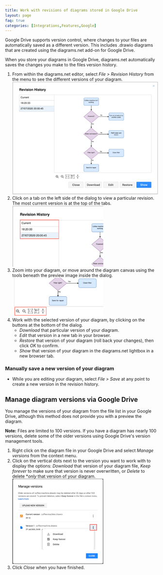 ```yaml
---
title: Work with revisions of diagrams stored in Google Drive
layout: page
faq: true
categories: [Integrations,Features,Google]
---
```


Google Drive supports version control, where changes to your files are automatically saved as a different version. This includes .drawio diagrams that are created using the diagrams.net add-on for Google Drive.

When you store your diagrams in Google Drive, diagrams.net automatically saves the changes you make to the files version history.

1. From within the diagrams.net editor, select _File > Revision History_ from the menu to see the different versions of your diagram.
<br /><img src="/assets/img/blog/google-drive-revision-history.png" style="max-width:100%;height:auto;" alt="Work with revisions of your diagrams stored on Google Drive in diagrams.net">
2. Click on a tab on the left side of the dialog to view a particular revision. The most current version is at the top of the tabs.
<br /><img src="/assets/img/blog/google-drive-select-revision.png" style="width=100%;max-width:300px;height:auto;" alt="Select a revision of your diagram file that is stored on Google Drive to see a preview">
3. Zoom into your diagram, or move around the diagram canvas using the tools beneath the preview image inside the dialog. 
<br /><img src="/assets/img/blog/google-drive-revision-preview-tools.png" style="width=100%;max-width:300px;height:auto;" alt="Zoom and pan around the preview of an earlier version of your diagram in the revision history dialog">
4. Work with the selected version of your diagram, by clicking on the buttons at the bottom of the dialog.
   * _Download_ that particular version of your diagram.
   * _Edit_ that version in a new tab in your browser.
   * _Restore_ that version of your diagram (roll back your changes), then click _OK_ to confirm.
   * _Show_ that version of your diagram in the diagrams.net lightbox in a new browser tab.

### Manually save a new version of your diagram

* While you are editing your diagram, select _File > Save_ at any point to create a new version in the revision history.

## Manage diagram versions via Google Drive

You manage the versions of your diagram from the file list in your Google Drive, although this method does not provide you with a preview the diagram. 

**Note:** Files are limited to 100 versions. If you have a diagram has nearly 100 versions, delete some of the older versions using Google Drive's version management tools. 

1. Right click on the diagram file in your Google Drive and select _Manage versions_ from the context menu. 
2. Click on the vertical dots next to the version you want to work with to display the options: _Download_ that version of your diagram file, _Keep forever_ to make sure that version is never overwritten, or _Delete_ to delete **only* that version of your diagram.
<br /><img src="/assets/img/blog/google-drive-manage-file-versions.png" style="width=100%;max-width:300px;height:auto;" alt="Zoom and pan around the preview of an earlier version of your diagram in the revision history dialog">
3. Click _Close_ when you have finished.